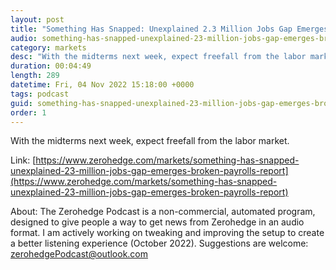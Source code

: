 ```yaml
---
layout: post
title: "Something Has Snapped: Unexplained 2.3 Million Jobs Gap Emerges In Broken Payrolls Report"
audio: something-has-snapped-unexplained-23-million-jobs-gap-emerges-broken-payrolls-report-0
category: markets
desc: "With the midterms next week, expect freefall from the labor market."
duration: 00:04:49
length: 289
datetime: Fri, 04 Nov 2022 15:18:00 +0000
tags: podcast
guid: something-has-snapped-unexplained-23-million-jobs-gap-emerges-broken-payrolls-report-0
order: 1
---
```

With the midterms next week, expect freefall from the labor market.

Link: [https://www.zerohedge.com/markets/something-has-snapped-unexplained-23-million-jobs-gap-emerges-broken-payrolls-report](https://www.zerohedge.com/markets/something-has-snapped-unexplained-23-million-jobs-gap-emerges-broken-payrolls-report)

About: The Zerohedge Podcast is a non-commercial, automated program, designed to give people a way to get news from Zerohedge in an audio format.  I am actively working on tweaking and improving the setup to create a better listening experience (October 2022).  Suggestions are welcome: [zerohedgePodcast@outlook.com](mailto:zerohedgePodcast@outlook.com)